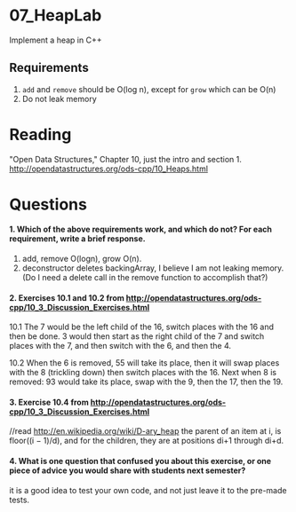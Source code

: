 07_HeapLab
==============

Implement a heap in C++

Requirements
------------

1. `add` and `remove` should be O(log n), except for `grow` which can be O(n)
2. Do not leak memory

Reading
=======
"Open Data Structures," Chapter 10, just the intro and section 1. http://opendatastructures.org/ods-cpp/10_Heaps.html

Questions
=========

#### 1. Which of the above requirements work, and which do not? For each requirement, write a brief response.

1. add, remove O(logn), grow O(n).
2. deconstructor deletes backingArray, I believe I am not leaking memory. (Do I need a delete call in the remove function to accomplish that?)

#### 2. Exercises 10.1 and 10.2 from http://opendatastructures.org/ods-cpp/10_3_Discussion_Exercises.html
10.1 The 7 would be the left child of the 16, switch places with the 16 and then be done. 3 would then start as the right child of the 7 and switch places with the 7, and then switch with the 6, and then the 4.

10.2 When the 6 is removed, 55 will take its place, then it will swap places with the 8 (trickling down) then switch places with the 16. Next when 8 is removed: 93 would take its place, swap with the 9, then the 17, then the 19.

#### 3. Exercise 10.4 from http://opendatastructures.org/ods-cpp/10_3_Discussion_Exercises.html
//read http://en.wikipedia.org/wiki/D-ary_heap
the parent of an item at i, is floor((i − 1)/d), and for the children, they are at positions di+1 through di+d. 

#### 4. What is one question that confused you about this exercise, or one piece of advice you would share with students next semester?

it is a good idea to test your own code, and not just leave it to the pre-made tests.

